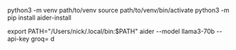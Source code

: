 python3 -m venv path/to/venv
source path/to/venv/bin/activate
python3 -m pip install aider-install

export PATH="/Users/nick/.local/bin:$PATH"
aider --model llama3-70b --api-key groq=<key> d